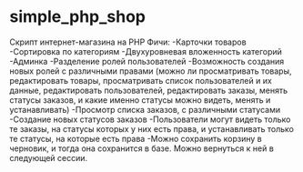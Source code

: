 # simple_php_shop
Скрипт интернет-магазина на PHP
Фичи:
-Карточки товаров
-Сортировка по категориям
-Двухуровневая вложенность категорий
-Админка
-Разделение ролей пользователей
-Возможность создания новых ролей с различными правами (можно ли просматривать товары, редактировать товары, просматривать список пользователей и их данные, редактировать пользователей, редактировать заказы, менять статусы заказов, и какие именно статусы можно видеть, менять и устанавливать)
-Просмотр списка заказов, с различными статусами
-Создание новых статусов заказов
-Пользователи могут видеть только те заказы, на статусы которых у них есть права, и устанавливать только те статусы, на которые есть права
-Можно сохранить корзину в черновик, и тогда она сохранится в базе. Можно вернуться к ней в следующей сессии.
